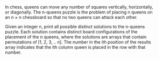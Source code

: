 In chess, queens can move any number of squares vertically, horizontally, or
diagonally. The n-queens puzzle is the problem of placing n queens on an n × n
chessboard so that no two queens can attack each other.

Given an integer n, print all possible distinct solutions to the n-queens
puzzle. Each solution contains distinct board configurations of the placement
of the n queens, where the solutions are arrays that contain permutations of
[1, 2, 3, .. n]. The number in the ith position of the results array indicates
that the ith column queen is placed in the row with that number.
